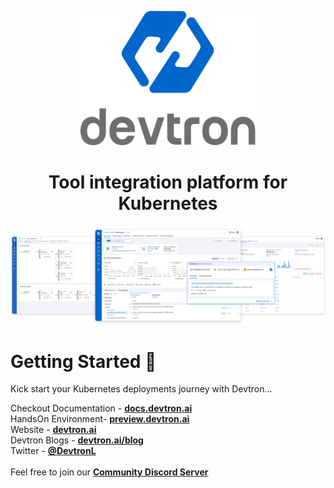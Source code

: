 <p align="center"><img width="280"  src="https://raw.githubusercontent.com/devtron-labs/.github/main/assets/devtron-sq.png">
<h1 align= "center">Tool integration platform for Kubernetes</h1>
</p>
<img src="https://raw.githubusercontent.com/devtron-labs/.github/main/assets/devtron-feat-glance.png"></img>

<h1>Getting Started 🚀</h1>
<p>Kick start your Kubernetes deployments journey with Devtron...</p>


<p>Checkout Documentation -
<a href="https://docs.devtron.ai/" target="_blank"><strong>docs.devtron.ai</strong></a>
<br>
HandsOn Environment-
<a href="https://preview.devtron.ai/dashboard/" target="_blank"><strong>preview.devtron.ai</strong></a>
<br>
Website -
<a href="https://devtron.ai/" target="_blank"><strong>devtron.ai</strong></a>
<br>
Devtron Blogs -
<a href="https://devtron.ai/blog/" target="_blank"><strong>devtron.ai/blog</strong></a>
<br>
Twitter -
<a href="https://twitter.com/DevtronL" target="_blank"><strong>@DevtronL</strong></a>
<br>
<br>
Feel free to join our 
<a href="https://discord.gg/jsRG5qx2gp" target="_blank"><strong>Community Discord Server</strong></a>
<br>
</p>
